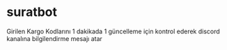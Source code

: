 # suratbot
Girilen Kargo Kodlarını 1 dakikada 1 güncelleme için kontrol ederek discord kanalına bilgilendirme mesajı atar
